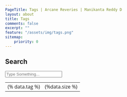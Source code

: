 ```yaml
---
PageTitle: Tags | Arcane Reveries | Manikanta Reddy D
layout: about
title: Tags
comments: false
excerpt: ""
feature: "/assets/img/tags.png"
sitemap:
    priority: 0
---
```

<div id="tags">
    <h2>Search</h2>
    <div id="tagSearch" style="font-family: 'Open Sans'; font-size: 18px; line-height: 150%;" >
    <input class="form-control" type="text" v-model="search" placeholder="Type Something...">
    <table class="table table-hover" >
        <tr v-for="data in result" >
            <td><a :href="'{{ site.url }}{{ site.baseurl }}/tag/'+data.tag">(% data.tag %)</a></td>
            <td>(%data.size %)</td>
        </tr>
    </table>
    </div>
    <script src="https://code.jquery.com/jquery-3.3.1.min.js" crossorigin="anonymous"></script>
    <script src="https://cdn.jsdelivr.net/npm/vue/dist/vue.js"></script>
    <script src="/assets/fuse.min.js"></script>
    <script src="/assets/tags.js"></script>
</div>